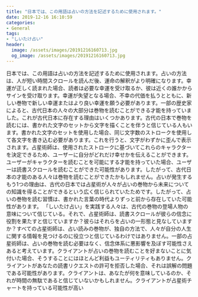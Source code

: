 ```yaml
---
title: "日本では、この用語は占いの方法を記述するために使用されます。"
date: 2019-12-16 16:10:59
categories:
- General
tags:
- "しいたけ占い"
header:
  image: /assets/images/20191216160713.jpg
  og_image: /assets/images/20191216160713.jpg
---
```


日本では、この用語は占いの方法を記述するために使用されます。占いの方法は、人が短い時間スクロールを読んだ後、運命の解釈がより明確になります。幸運が正しく読まれた場合、読者は必要な幸運を受け取るか、彼は近くの誰かからサインを受け取ります。幸運が失望となる場合、不幸の代価を払うとともに、新しい巻物で新しい幸運またはより良い幸運を願う必要があります。一部の歴史家によると、古代日本の人々の大部分は巻物を読むことができる才能を持っていました。これが古代日本に存在する理由はいくつかあります。古代の日本で巻物を読むには、書かれた文字のセットから文字を描くことを伴うと信じている人もいます。書かれた文字のセットを使用した場合、同じ文字数のストロークを使用して各文字を書き込む必要があります。これを行うと、文字がわずかに歪んで表示されます。占星術師は、使用されたストロークに基づいてこれらのキャラクターを決定できるため、ユーザーに自分がどれだけ幸せかを伝えることができます。ユーザーがキャラクターを読むことを可能にする才能を持っていた場合、ユーザーは読書スクロールを読むことができた可能性があります。したがって、古代日本の才能のある人々は巻物を読むことができたかもしれません。占いが発生するもう1つの理由は、古代の日本では占星術が人々が占いの巻物から未来についての知識を得ることができるという広く信じられていたためです。したがって、占いの巻物を読む習慣は、書かれた言葉の時代よりずっと前から存在していた可能性があります。 「しいたけ占い」を実践する人々は、古代の巻物の登場人物の意味について信じている。それで、占星術師は、読書スクロールが彼らの信念に役割を果たすと信じていますか？彼らはそれらを占いの一形態と見なしていますか？すべての占星術師は、占い読みの巻物が、独自の方法で、人々が自分の人生に関する情報を見つけるのに役立つと信じているわけではありません。一部の占星術師は、占いの巻物を読む必要はなく、信念体系に悪影響を及ぼす可能性さえあると考えています。クライアントが占いの巻物を読むことを好まないことに気付いた場合、そうすることにはほとんど利益もユーティリティもありません。クライアントがあなたの読書リクエストの許可を拒否した場合、それは誤解の問題である可能性があります。クライアントは、あなたが何を意味しているのか、それが時間の無駄であると信じていないかもしれません。クライアントが占星術チャートを持っている可能性が高い
